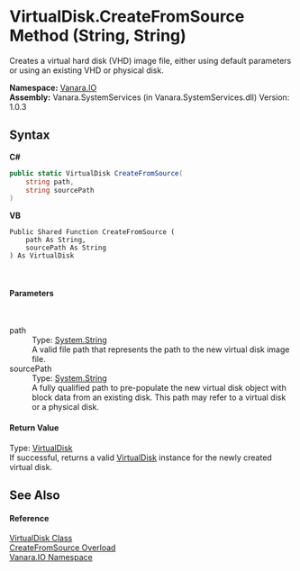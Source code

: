 # VirtualDisk.CreateFromSource Method (String, String)
 

Creates a virtual hard disk (VHD) image file, either using default parameters or using an existing VHD or physical disk.

**Namespace:**&nbsp;<a href="d3362b0a-0ff5-4e50-dbee-d2c8d2fbae9f">Vanara.IO</a><br />**Assembly:**&nbsp;Vanara.SystemServices (in Vanara.SystemServices.dll) Version: 1.0.3

## Syntax

**C#**<br />
``` C#
public static VirtualDisk CreateFromSource(
	string path,
	string sourcePath
)
```

**VB**<br />
``` VB
Public Shared Function CreateFromSource ( 
	path As String,
	sourcePath As String
) As VirtualDisk
```

<br />

#### Parameters
&nbsp;<dl><dt>path</dt><dd>Type: <a href="http://msdn2.microsoft.com/en-us/library/s1wwdcbf" target="_blank">System.String</a><br />A valid file path that represents the path to the new virtual disk image file.</dd><dt>sourcePath</dt><dd>Type: <a href="http://msdn2.microsoft.com/en-us/library/s1wwdcbf" target="_blank">System.String</a><br />A fully qualified path to pre-populate the new virtual disk object with block data from an existing disk. This path may refer to a virtual disk or a physical disk.</dd></dl>

#### Return Value
Type: <a href="14596a99-aae8-0fef-6be2-950bbcd08026">VirtualDisk</a><br />If successful, returns a valid <a href="14596a99-aae8-0fef-6be2-950bbcd08026">VirtualDisk</a> instance for the newly created virtual disk.

## See Also


#### Reference
<a href="14596a99-aae8-0fef-6be2-950bbcd08026">VirtualDisk Class</a><br /><a href="ae458c0d-9acd-1fd5-23eb-c2256ec1f722">CreateFromSource Overload</a><br /><a href="d3362b0a-0ff5-4e50-dbee-d2c8d2fbae9f">Vanara.IO Namespace</a><br />